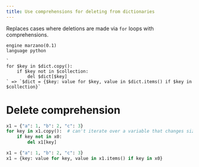 ```yaml
---
title: Use comprehensions for deleting from dictionaries
---
```


Replaces cases where deletions are made via `for` loops with comprehensions.

```grit
engine marzano(0.1)
language python

`
for $key in $dict.copy():
    if $key not in $collection:
        del $dict[$key]
` => `$dict = {$key: value for $key, value in $dict.items() if $key in $collection}`
```

# Delete comprehension

```python
x1 = {"a": 1, "b": 2, "c": 3}
for key in x1.copy():  # can't iterate over a variable that changes size
    if key not in x0:
        del x1[key]
```

```python
x1 = {"a": 1, "b": 2, "c": 3}
x1 = {key: value for key, value in x1.items() if key in x0}
```
